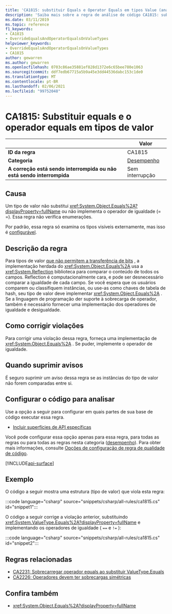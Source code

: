 ```yaml
---
title: 'CA1815: substituir Equals e Operator Equals em tipos Value (análise de código)'
description: 'Saiba mais sobre a regra de análise de código CA1815: substituir Equals e operador Equals em tipos de valor'
ms.date: 03/11/2019
ms.topic: reference
f1_keywords:
- CA1815
- OverrideEqualsAndOperatorEqualsOnValueTypes
helpviewer_keywords:
- OverrideEqualsAndOperatorEqualsOnValueTypes
- CA1815
author: gewarren
ms.author: gewarren
ms.openlocfilehash: 0703c86ae35881ef828d1372e6c65bee780e1063
ms.sourcegitcommit: ddf7edb67715a5b9a45e3dd44536dabc153c1de0
ms.translationtype: MT
ms.contentlocale: pt-BR
ms.lasthandoff: 02/06/2021
ms.locfileid: "99752048"
---
```

# <a name="ca1815-override-equals-and-operator-equals-on-value-types"></a>CA1815: Substituir equals e o operador equals em tipos de valor

| | Valor |
|-|-|
| **ID da regra** |CA1815|
| **Categoria** |[Desempenho](performance-warnings.md)|
| **A correção está sendo interrompida ou não está sendo interrompida** |Sem interrupção|

## <a name="cause"></a>Causa

Um tipo de valor não substitui <xref:System.Object.Equals%2A?displayProperty=fullName> ou não implementa o operador de igualdade (= =). Essa regra não verifica enumerações.

Por padrão, essa regra só examina os tipos visíveis externamente, mas isso é [configurável](#configure-code-to-analyze).

## <a name="rule-description"></a>Descrição da regra

Para tipos de valor [que não permitem a transferência de bits](../../../framework/interop/blittable-and-non-blittable-types.md) , a implementação herdada do <xref:System.Object.Equals%2A> usa a <xref:System.Reflection> biblioteca para comparar o conteúdo de todos os campos. Reflection é computacionalmente cara, e pode ser desnecessário comparar a igualdade de cada campo. Se você espera que os usuários comparem ou classifiquem instâncias, ou use-as como chaves de tabela de hash, seu tipo de valor deve implementar <xref:System.Object.Equals%2A> . Se a linguagem de programação der suporte à sobrecarga de operador, também é necessário fornecer uma implementação dos operadores de igualdade e desigualdade.

## <a name="how-to-fix-violations"></a>Como corrigir violações

Para corrigir uma violação dessa regra, forneça uma implementação de <xref:System.Object.Equals%2A> . Se puder, implemente o operador de igualdade.

## <a name="when-to-suppress-warnings"></a>Quando suprimir avisos

É seguro suprimir um aviso dessa regra se as instâncias do tipo de valor não forem comparadas entre si.

## <a name="configure-code-to-analyze"></a>Configurar o código para analisar

Use a opção a seguir para configurar em quais partes de sua base de código executar essa regra.

- [Incluir superfícies de API específicas](#include-specific-api-surfaces)

Você pode configurar essa opção apenas para essa regra, para todas as regras ou para todas as regras nesta categoria ([desempenho](performance-warnings.md)). Para obter mais informações, consulte [Opções de configuração de regra de qualidade de código](../code-quality-rule-options.md).

[!INCLUDE[api-surface](~/includes/code-analysis/api-surface.md)]

## <a name="example"></a>Exemplo

O código a seguir mostra uma estrutura (tipo de valor) que viola esta regra:

:::code language="csharp" source="snippets/csharp/all-rules/ca1815.cs" id="snippet1":::

O código a seguir corrige a violação anterior, substituindo <xref:System.ValueType.Equals%2A?displayProperty=fullName> e implementando os operadores de igualdade ( `==` e `!=` ):

:::code language="csharp" source="snippets/csharp/all-rules/ca1815.cs" id="snippet2":::

## <a name="related-rules"></a>Regras relacionadas

- [CA2231: Sobrecarregar operador equals ao substituir ValueType.Equals](ca2231.md)
- [CA2226: Operadores devem ter sobrecargas simétricas](ca2226.md)

## <a name="see-also"></a>Confira também

- <xref:System.Object.Equals%2A?displayProperty=fullName>
